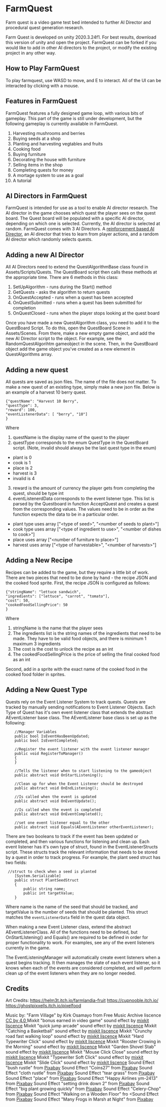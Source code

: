 # FarmQuest 

Farm quest is a video game test bed intended to further AI Director and procedural quest generation research. 

Farm Quest is developed on unity 2020.3.24f1. For best results, download this version of unity and open the project. FarmQuest can be forked if you would like to add in other AI directors to the project, or modify the existing project in any other way. 


## How to Play FarmQuest
To play farmquest, use WASD to move, and E to interact. All of the UI can be interacted by clicking with a mouse. 

## Features in FarmQuest 
FarmQuest features a fully designed game loop, with various bits of gameplay. This part of the game is still under development, but the following gameplay is currently available in FarmQuest. 

1. Harvesting mushrooms and berries
1. Buying seeds at a shop 
1. Planting and harvesting vegtables and fruits
1. Cooking food
1. Buying furniture 
1. Decorating the house with furniture 
1. Selling items in the shop 
1. Completing quests for money 
1. A mortage system to use as a goal
1. A tutorial

## AI Directors in FarmQuest
FarmQuest is intended for use as a tool to enable AI director research. The AI director in the game chooses which quest the player sees on the quest board. The Quest board will be populated with a specific AI director, depending on which one is selected. Currently, the AI director is selected at random. FarmQuest comes with 3 AI Directors. A [reinforcement based AI Director](https://webdocs.cs.ualberta.ca/~nathanst/papers/yu2022director.pdf), an AI director that tries to learn from player actions, and a random AI director which randomly selects quests. 

## Adding a new AI Director
All AI Directors need to extend the QuestAlgorithmBase class found in Assets/Scripts/Quests. The QuestBoard script then calls these methods at the appropriate time. 
There are 6 methods in this class: 
1. SetUpAlgorithm - runs during the Start() method
1. GetQuests - asks the algorithm to return quests
1. OnQuestAccepted - runs when a quest has been accepted
1. OnQuestSubmitted - runs when a quest has been submitted for completion
1. OnQuestClosed - runs when the player stops looking at the quest board

Once you have made a new QuestAlgorithm class, you need to add it to the QuestBoard Script. To do this, open the QuestBoard Scene in Assets/Scenes. From there, make a new empty game object, and add the new AI Director script to the object. For example, see the RandomQuestAlgorihtm gameobject in the scene. Then, in the QuestBoard object add the game object you've created as a new element in QuestAlgorithms array.

## Adding a new quest 
All quests are saved as json files. The name of the file does not matter. To make a new quest of an existing type, simply make a new json file. Below is an example of a harvest 10 berry quest. 
```
{"questName": "Harvest 10 Berry",
"questType": 3, 
"reward": 100, 
"eventListenerData": [ "berry", "10"]
}
```
Where 
1. questName is the display name of the quest to the player
1. questType corresponds to the enum QuestType in the QuestBoard script. (Note, invalid should always be the last quest type in the enum)
  * plant is 0
  * cook is 1
  * place is 2
  * harvest is 3
  * invalid is 4
3. reward is the amount of currency the player gets from completing the quest, should be type int
4. eventListenerdData corresponds to the event listener type. This list is parsed by the Questboard in function AcceptQuest and creates a quest from the corresponding values. The values need to be in order as the function expects the data to be in a particular order.
* plant type uses array ["\<type of seed\>", "\<number of seeds to plant\>"]
* cook type uses array ["\<type of ingredient to use\>", "\<number of dishes to cook\>"]
* place uses array  ["\<number of furniture to place\>"]
* harvest uses array   ["\<type of harvestable\>", "\<number of harvests\>"]

## Adding a New Recipe
Recipes can be added to the game, but they require a little bit of work. There are two pieces that need to be done by hand - the recipe JSON and the cooked food sprite. First, the recipe JSON is configured as follows:

```
{"stringName": "lettuce sandwich", 
"ingredients": ["lettuce", "carrot", "tomato"],
"cost": 50,
"cookedFoodSellingPrice": 50
}
```
Where

1. stringName is the name that the player sees
2. The ingredients list is the string names of the ingredients that need to be made. They have to be valid food objects, and there is minimum 1 maximum 3 ingredients
3. The cost is the cost to unlock the recipe as an int
4. The cookedFoodSellingPrice is the price of selling the final cooked food as an int

Second, add in a sprite with the exact name of the cooked food in the cooked food folder in sprites. 

## Adding a New Quest Type 
Quests rely on the Event Listener System to track quests. Quests are tracked by manually sending notifications to Event Listener Objects. Each Type of Quest has it's own event listener class that extends the abstract AEventListener base class. The AEventListener base class is set up as the following: 

```
    //Manager Variables 
    public bool IsEventHasBeenUpdated;
    public bool IsEventCompleted; 

    //Register the event listener with the event listener manager
    public void RegisterToManager()
    {
    }

    //Tells the listener when to start listening to the gameobject 
    public abstract void OnStartListening();

    //Clean up for when the Event Listener should be destroyed
    public abstract void OnEndListening();

    //Is called when the event is updated
    public abstract void OnEventUpdate();

    //Is called when the event is completed
    public abstract void OnEventCompleted();

    //set one event listener equal to the other 
    public abstract void Equals(AEventListener otherEventListener); 
```

There are two booleans to track if the event has been updated or completed, and then various functions for listening and clean up. Each event listener has it's own type of struct, found in the EventListenerStructs script. These structs track the relevant information that needs to be stored by a quest in order to track progress. For example, the plant seed struct has two fields: 

```
 //struct to check when a seed is planted
    [System.Serializable]
    public struct PlantSeedStruct
    {
        public string name;
        public int targetValue; 
    }
```
Where name is the name of the seed that should be tracked, and targetValue is the number of seeds that should be planted. This struct matches the ```eventListenerData``` field in the quest data object. 

When making a new Event Listener class, extend the abstract AEventListenerClass. All of the functions need to be defined, but OnStartLIstening() and Equals() are required to be defined in order for proper functionality to work. For examples, see any of the event listeners currently in the game. 

The EventListeningManager will automatically create event listeners when a quest begins tracking. It then manages the state of each event listener, so it knows when each of the events are considered completed, and will perform clean up of the event listeners when they are no longer needed. 


## Credits 
Art Credits: 
https://helm3t.itch.io/farmlandia-fruit
https://cupnooble.itch.io/
https://ghostpixxells.itch.io/pixelfood

Music by: 
"Farm Village" by Kirk Osamayo from Free Music Archive liscence [CC by 4.0 ](https://creativecommons.org/licenses/by/4.0/)
Mixkit "bonus earned in video game" sound effect by [mixkit liscence](https://mixkit.co/license/#sfxFree)
Mixkit "quick jump arcade" sound effect by [mixkit liscence](https://mixkit.co/license/#sfxFree)
Mixkit "Catching a Basketball" sound effect by [mixkit liscence](https://mixkit.co/license/#sfxFree)
Mixkit "Crunchy road fast walking loop" sound effect by [mixkit liscence](https://mixkit.co/license/#sfxFree)
Mixkit "Hard Typewriter Click" sound effect by [mixkit liscence](https://mixkit.co/license/#sfxFree)
Mixkit "Rooster Crowing in the Morning" sound effect by [mixkit liscence](https://mixkit.co/license/#sfxFree)
Mixkit "Garden Shovel Stab" sound effect by [mixkit liscence](https://mixkit.co/license/#sfxFree)
Mixkit "Mouse Click Close" sound effect by [mixkit liscence](https://mixkit.co/license/#sfxFree)
Mixkit "Typewriter Soft Click" sound effect by [mixkit liscence](https://mixkit.co/license/#sfxFree)
Mixkit "Slide Click" sound effect by [mixkit liscence](https://mixkit.co/license/#sfxFree)
Sound Effect "bush rustle" from <a href="https://pixabay.com/sound-effects/?utm_source=link-attribution&utm_medium=referral&utm_campaign=music&utm_content=6986">Pixabay</a>
Sound Effect "Coins27" from <a href="https://pixabay.com/?utm_source=link-attribution&utm_medium=referral&utm_campaign=music&utm_content=36030">Pixabay</a>
Sound Effect "cloth rustle" from <a href="https://pixabay.com/?utm_source=link-attribution&utm_medium=referral&utm_campaign=music&utm_content=30053">Pixabay</a>
Sound Effect "tear grass" from <a href="https://pixabay.com/?utm_source=link-attribution&utm_medium=referral&utm_campaign=music&utm_content=81384">Pixabay</a>
Sound Effect "place" from <a href="https://pixabay.com/sound-effects/?utm_source=link-attribution&utm_medium=referral&utm_campaign=music&utm_content=100513">Pixabay</a>
Sound Effect "Happy Airlines ym-2413" from <a href="https://pixabay.com/sound-effects/?utm_source=link-attribution&utm_medium=referral&utm_campaign=music&utm_content=28411">Pixabay</a>
Sound Effect "setting drink down 2" from <a href="https://pixabay.com/?utm_source=link-attribution&utm_medium=referral&utm_campaign=music&utm_content=106992">Pixabay</a>
Sound Effect "big plant growing quickly" from <a href="https://pixabay.com/sound-effects/?utm_source=link-attribution&utm_medium=referral&utm_campaign=music&utm_content=43721">Pixabay</a>
Sound Effect "Celery-Chop" from <a href="https://pixabay.com/sound-effects/?utm_source=link-attribution&utm_medium=referral&utm_campaign=music&utm_content=62378">Pixabay</a>
Sound Effect "Walking on a Wooden Floor" fro <Sound Effect from <a href="https://pixabay.com/?utm_source=link-attribution&utm_medium=referral&utm_campaign=music&utm_content=72830">Pixabay</a>
Sound Effect "Many Frogs in Marsh at Night" from <a href="https://pixabay.com/sound-effects/?utm_source=link-attribution&utm_medium=referral&utm_campaign=music&utm_content=26172">Pixabay</a>
